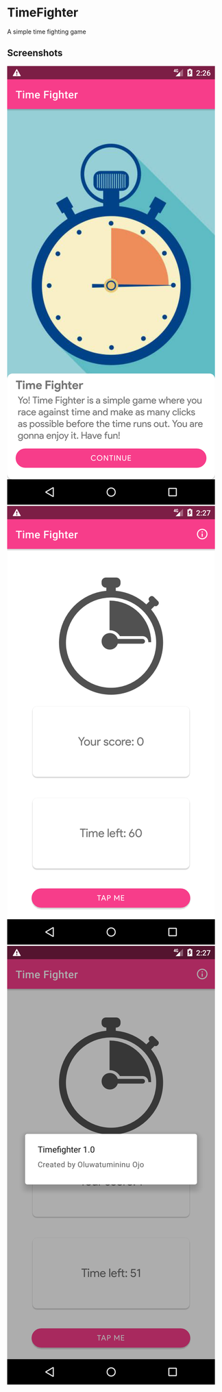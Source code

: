 # TimeFighter
A simple time fighting game

## Screenshots
![Screenshot](https://github.com/TumininuCodes/TimeFighter/blob/master/Screenshot_1608125205.png)
![Screenshot](https://github.com/TumininuCodes/TimeFighter/blob/master/Screenshot_1608125226.png)
![Screenshot](https://github.com/TumininuCodes/TimeFighter/blob/master/Screenshot_1608125237.png)
